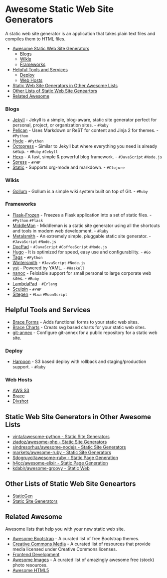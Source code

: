 Awesome Static Web Site Generators
==================================

A static web site generator is an application that takes plain text files and compiles them to HTML files.

- [Awesome Static Web Site Generators](#awesome-static-web-site-generators)
  - [Blogs](#blogs)
  - [Wikis](#wikis)
  - [Frameworks](#frameworks)
- [Helpful Tools and Services](#helpful-tools-and-services)
  - [Deploy](#deploy)
  - [Web Hosts](#web-hosts)
- [Static Web Site Generators in Other Awesome Lists](#static-web-site-generators-in-other-awesome-lists)
- [Other Lists of Static Web Site Geneartors](#other-lists-of-static-web-site-generators)
- [Related Awesome](#related-awesome)

### Blogs

* [Jekyll](https://github.com/jekyll/jekyll) - Jekyll is a simple, blog-aware, static site generator perfect for personal, project, or organization sites.  - `#Ruby`
* [Pelican](https://github.com/getpelican/pelican) - Uses Markdown or ReST for content and Jinja 2 for themes. - `#Python`
* [Hyde](https://github.com/hyde/hyde) - `#Python`
* [Octopress](https://github.com/imathis/octopress) - Similar to Jekyll but where everything you need is already setup. - `#Ruby` `#Jekyll`
* [Hexo](https://github.com/hexojs/hexo) - A fast, simple & powerful blog framework. - `#JavaScript` `#Node.js`
* [Spress](https://github.com/spress/Spress/) - `#PHP`
* [Static](https://github.com/nakkaya/static) - Supports org-mode and markdown. - `#Clojure`

### Wikis

* [Gollum](https://github.com/gollum/gollum) - Gollum is a simple wiki system built on top of Git. - `#Ruby`

### Frameworks

* [Flask-Frozen](https://github.com/SimonSapin/Frozen-Flask) - Freezes a Flask application into a set of static files. - `#Python` `#Flask`
* [MiddleMan](https://github.com/middleman/middleman) - Middleman is a static site generator using all the shortcuts and tools in modern web development. - `#Ruby`
* [Metalsmith](https://github.com/segmentio/metalsmith) - An extremely simple, pluggable static site generator. - `#JavaScript` `#Node.js`
* [DocPad](https://github.com/docpad/docpad) - `#JavaScript` `#CoffeeScript` `#Node.js`
* [Hugo](https://github.com/spf13/hugo) - It is optimized for speed, easy use and configurability. - `#Go`
* [Tags](https://github.com/braceio/tags) - `#Python`
* [Wintersmith](https://github.com/jnordberg/wintersmith) - `#JavaScript` `#Node.js`
* [yst](https://github.com/jgm/yst) - Powered by YAML. - `#Haskell`
* [nanoc](https://github.com/nanoc/nanoc) - Felxiable support for small personal to large corporate web sites. - `#Ruby`
* [LambdaPad](https://github.com/gar1t/lambdapad) - `#Erlang`
* [Sculpin](https://github.com/sculpin/sculpin) - `#PHP`
* [Sitegen](https://github.com/leafo/sitegen) - `#Lua` `#MoonScript`

Helpful Tools and Services
--------------------------

* [Brace Forms](https://forms.brace.io/) - Adds functional forms to your static web sites.
* [Brace Charts](http://charts.brace.io/) - Creats svg based charts for your static web sites.
* [git-annex](http://git-annex.branchable.com/tips/setup_a_public_repository_on_a_web_site/) - Configure git-annex for a public repository for a static web site. 

### Deploy

* [Harpoon](http://www.getharpoon.com/) - S3 based deploy with rollback and staging/production support. - `#Ruby`

### Web Hosts

* [AWS S3](http://aws.amazon.com/s3/)
* [Brace](http://brace.io/)
* [Divshot](https://divshot.com/)

Static Web Site Generators in Other Awesome Lists
-------------------------------------------------

* [vinta/awesome-python - Static Site Generators](https://github.com/vinta/awesome-python#static-site-generator)
* [ziadoz/awesome-php - Static Site Generators](https://github.com/ziadoz/awesome-php#static-site-generators)
* [sindresorhus/awesome-nodejs - Static Site Generators](https://github.com/sindresorhus/awesome-nodejs#static-site-generators)
* [markets/awesome-ruby - Static Site Generators](https://github.com/markets/awesome-ruby#static-site-generation)
* [Sdogruyol/awesome-ruby - Static Page Generation](https://github.com/Sdogruyol/awesome-ruby#static-page-generation)
* [h4cc/awesome-elixir - Static Page Generation](https://github.com/h4cc/awesome-elixir#static-page-generation)
* [kdabir/awesome-groovy - Static Web](https://github.com/kdabir/awesome-groovy#static-web)

Other Lists of Static Web Site Geneartors
-----------------------------------------

* [StaticGen](https://www.staticgen.com/)
* [Static Site Generators](http://staticsitegenerators.net/)

Related Awesome
---------------

Awesome lists that help you with your new static web site. 

* [Awesome Bootstrap](https://github.com/therebelrobot/awesome-bootstrap) - A curated list of free Bootstrap themes.
* [Creative Commons Media](https://github.com/shime/creative-commons-media) - A curated list of resources that provide media licensed under Creative Commons licenses.
* [Frontend Development](https://github.com/dypsilon/frontend-dev-bookmarks)
* [Awesome Images](https://github.com/heyalexej/awesome-images) - A curated list of amazingly awesome free (stock) photo resources. 
* [Awesome HTML5](https://github.com/diegocard/awesome-html5)
